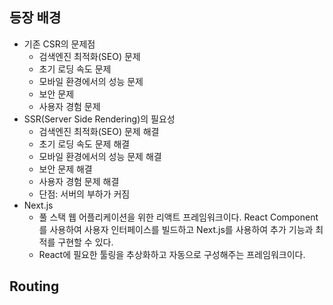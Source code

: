## 등장 배경

- 기존 CSR의 문제점
	- 검색엔진 최적화(SEO) 문제
	- 초기 로딩 속도 문제
	- 모바일 환경에서의 성능 문제
	- 보안 문제
	- 사용자 경험 문제
- SSR(Server Side Rendering)의 필요성
	- 검색엔진 최적화(SEO) 문제 해결
	- 초기 로딩 속도 문제 해결
	- 모바일 환경에서의 성능 문제 해결
	- 보안 문제 해결
	- 사용자 경험 문제 해결
	- 단점: 서버의 부하가 커짐
- Next.js
	- 풀 스택 웹 어플리케이션을 위한 리액트 프레임워크이다. React Component를 사용하여 사용자 인터페이스를 빌드하고 Next.js를 사용하여 추가 기능과 최적를 구현할 수 있다.
	- React에 필요한 툴링을 추상화하고 자동으로 구성해주는 프레임워크이다.

## Routing

